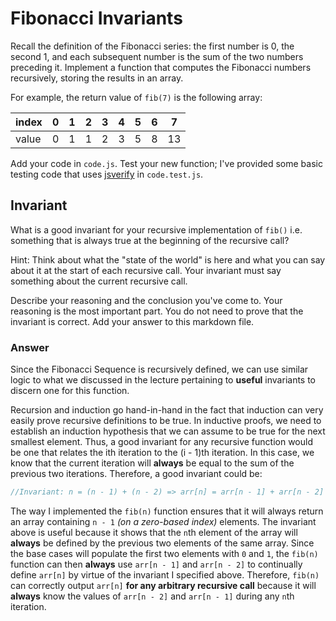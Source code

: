 # Fibonacci Invariants

Recall the definition of the Fibonacci series: the first number is 0, the second
1, and each subsequent number is the sum of the two numbers preceding it.
Implement a function that computes the Fibonacci numbers recursively, storing
the results in an array.

For example, the return value of `fib(7)` is the following array:

| index |  0  |  1  |  2  |  3  |  4  |  5  |  6  |  7  |
| ----- | --- | --- | --- | --- | --- | --- | --- | --- |
| value |  0  |  1  |  1  |  2  |  3  |  5  |  8  |  13 |

Add your code in `code.js`. Test your new function; I've provided some basic
testing code that uses [jsverify](https://jsverify.github.io/) in
`code.test.js`.

## Invariant

What is a good invariant for your recursive implementation of `fib()`
i.e. something that is always true at the beginning of the recursive call?

Hint: Think about what the "state of the world" is here and what you can say
about it at the start of each recursive call. Your invariant must say something
about the current recursive call.

Describe your reasoning and the conclusion you've come to. Your reasoning is the
most important part. You do not need to prove that the invariant is correct. Add
your answer to this markdown file.

### Answer

Since the Fibonacci Sequence is recursively defined, we can use similar logic to what we discussed in the lecture pertaining to **useful** invariants to discern one for this function. 

Recursion and induction go hand-in-hand in the fact that induction can very easily prove recursive definitions to be true. In inductive proofs, we need to establish an induction hypothesis that we can assume to be true for the next smallest element. Thus, a good invariant for any recursive function would be one that relates the ith iteration to the (i - 1)th iteration. In this case, we know that the current iteration will **always** be equal to the sum of the previous two iterations. Therefore, a good invariant could be:

```javascript
//Invariant: n = (n - 1) + (n - 2) => arr[n] = arr[n - 1] + arr[n - 2]
```

The way I implemented the `fib(n)` function ensures that it will always return an array containing `n - 1` *(on a zero-based index)* elements. The invariant above is useful because it shows that the `n`th element of the array will **always** be defined by the previous two elements of the same array. Since the base cases will populate the first two elements with `0` and `1`, the `fib(n)` function can then **always** use `arr[n - 1]` and `arr[n - 2]` to continually define `arr[n]` by virtue of the invariant I specified above. Therefore, `fib(n)` can correctly output `arr[n]` **for any arbitrary recursive call** because it will **always** know the values of `arr[n - 2]` and `arr[n - 1]` during any `n`th iteration.
